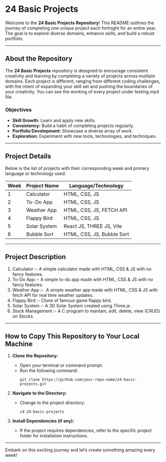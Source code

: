 # 24 Basic Projects

Welcome to the **24 Basic Projects Repository**! This README outlines the journey of completing one unique project each fortnight for an entire year. The goal is to explore diverse domains, enhance skills, and build a robust portfolio.

---

## About the Repository

The **24 Basic Projects** repository is designed to encourage consistent creativity and learning by completing a variety of projects across multiple domains. Each project is different, ranging from different coding challenges, with the intent of expanding your skill set and pushing the boundaries of your creativity. You can see the working of every project under testing.mp4 file.

### Objectives

- **Skill Growth:** Learn and apply new skills.
- **Consistency:** Build a habit of completing projects regularly.
- **Portfolio Development:** Showcase a diverse array of work.
- **Exploration:** Experiment with new tools, technologies, and techniques.

---

## Project Details

Below is the list of projects with their corresponding week and primary language or technology used:

| Week | Project Name | Language/Technology        |
| ---- | ------------ | ---------------------------|
| 1    | Calculator   | HTML, CSS, JS              |
| 2    | To-Do App    | HTML, CSS, JS              |
| 3    | Weather App  | HTML, CSS, JS, FETCH API   |
| 4    | Flappy Bird  | HTML, CSS, JS              |
| 5    | Solar System | React JS, THREE JS, Vite   |
| 6    | Bubble Sort  | HTML, CSS, JS, Bubble Sort |

---

## Project Description

1. Calculator :- A simple calculator made with HTML, CSS & JS with no fancy features. 
2. To-Do App :- A simple to-do app made with HTML, CSS & JS with no fancy features. 
3. Weather App :-  A simple weather app made with HTML, CSS & JS with fetch API for real time weather updates.
4. Flappy Bird :- Clone of famous game flappy bird.
5. Solar System :- A 3D Solar System created using Three.js .
6. Stock Management :- A C program to mantain, edit, delete, view (CRUD) on Stocks.

---

## How to Copy This Repository to Your Local Machine

1. **Clone the Repository:**

   - Open your terminal or command prompt.
   - Run the following command:
     ```
     git clone https://github.com/your-repo-name/24-basic-projects.git
     ```

2. **Navigate to the Directory:**

   - Change to the project directory:
     ```
     cd 24-basic-projects
     ```

3. **Install Dependencies (if any):**

   - If the project requires dependencies, refer to the specific project folder for installation instructions.

---

Embark on this exciting journey and let’s create something amazing every week!

